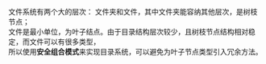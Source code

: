 文件系统有两个大的层次： 文件夹和文件，其中文件夹能容纳其他层次，是树枝节点；  
文件是最小单位，为叶子结点。由于目录结构层次较少，且树枝节点结构相对稳定，而文件可以有很多类型，  
所以使用**安全组合模式**来实现目录系统，可以避免为叶子节点类型引入冗余方法。